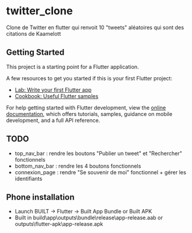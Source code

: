 # twitter_clone

Clone de Twitter en flutter qui renvoit 10 "tweets" aléatoires qui sont des citations de Kaamelott


## Getting Started

This project is a starting point for a Flutter application.

A few resources to get you started if this is your first Flutter project:

- [Lab: Write your first Flutter app](https://docs.flutter.dev/get-started/codelab)
- [Cookbook: Useful Flutter samples](https://docs.flutter.dev/cookbook)

For help getting started with Flutter development, view the
[online documentation](https://docs.flutter.dev/), which offers tutorials,
samples, guidance on mobile development, and a full API reference.

## TODO

- top_nav_bar : rendre les boutons "Publier un tweet" et "Rechercher" fonctionnels
- bottom_nav_bar : rendre les 4 boutons fonctionnels
- connexion_page : rendre "Se souvenir de moi" fonctionnel + gérer les identifiants

## Phone installation

- Launch BUILT -> Flutter -> Built App Bundle or Built APK
- Built in build\app\outputs\bundle\release\app-release.aab or outputs\flutter-apk\app-release.apk